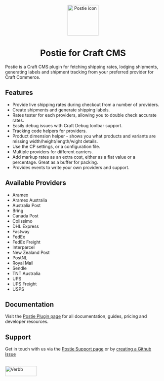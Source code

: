 <p align="center"><img src="https://verbb.imgix.net/plugins/postie/postie-icon.svg" width="100" height="100" alt="Postie icon"></p>
<h1 align="center">Postie for Craft CMS</h1>

Postie is a Craft CMS plugin for fetching shipping rates, lodging shipments, generating labels and shipment tracking from your preferred provider for Craft Commerce.

## Features
- Provide live shipping rates during checkout from a number of providers.
- Create shipments and generate shipping labels.
- Rates tester for each providers, allowing you to double check accurate rates.
- Easily debug issues with Craft Debug toolbar support.
- Tracking code helpers for providers.
- Product dimension helper - shows you what products and variants are missing width/height/length/wight details.
- Use the CP settings, or a configuration file.
- Multiple providers for different carriers.
- Add markup rates as an extra cost, either as a flat value or a percentage. Great as a buffer for packing.
- Provides events to write your own providers and support.

## Available Providers
- Aramex
- Aramex Australia
- Australia Post
- Bring
- Canada Post
- Colissimo
- DHL Express
- Fastway
- FedEx
- FedEx Freight
- Interparcel
- New Zealand Post
- PostNL
- Royal Mail
- Sendle
- TNT Australia
- UPS
- UPS Freight
- USPS
 
## Documentation
Visit the [Postie Plugin page](https://verbb.io/craft-plugins/postie) for all documentation, guides, pricing and developer resources.

## Support
Get in touch with us via the [Postie Support page](https://verbb.io/craft-plugins/postie/support) or by [creating a Github issue](https://github.com/verbb/postie/issues)

<h2></h2>

<a href="https://verbb.io" target="_blank">
    <img width="101" height="33" src="https://verbb.io/assets/img/verbb-pill.svg" alt="Verbb">
</a>
